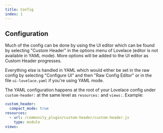 ```yaml
---
title: Config
index: 1
---
```


## Configuration

Much of the config can be done by using the UI editor which can be found by selecting "Custom Header" in the options menu of Lovelace (editor is not available in YAML mode). More options will be added to the UI editor as Custom Header progresses.

Everything else is handled in YAML which would either be set in the raw config by selecting "Configure UI" and then "Raw Config Editor" or in the file `ui-lovelace.yaml` if you're using YAML mode.

The YAML configuration happens at the root of your Lovelace config under `custom-header:` at the same level as `resources:` and `views:`. Example:

```yaml
custom_header:
  compact_mode: true
resources:
  - url: /community_plugin/custom-header/custom-header.js
    type: module
views:
```
